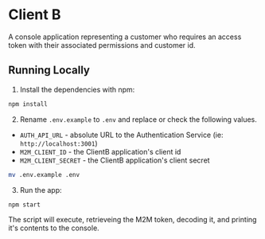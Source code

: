 # Client B
A console application representing a customer who requires an access token with their associated permissions and customer id.

## Running Locally

1. Install the dependencies with npm:

```bash
npm install
```

2. Rename `.env.example` to `.env` and replace or check the following values. 

- `AUTH_API_URL` - absolute URL to the Authentication Service (ie: `http://localhost:3001`)
- `M2M_CLIENT_ID` - the ClientB application's client id
- `M2M_CLIENT_SECRET` - the ClientB application's client secret

```bash
mv .env.example .env
```

3. Run the app:

```bash
npm start
```

The script will execute, retrieveing the M2M token, decoding it, and printing it's contents to the console.  

